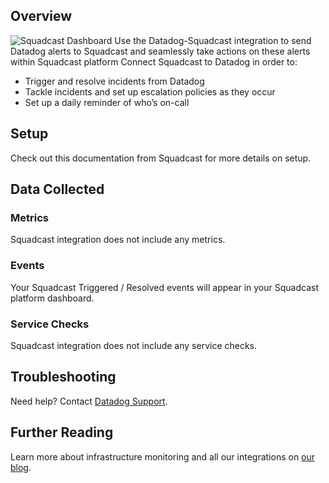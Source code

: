 ## Overview

![Squadcast Dashboard](/assets/images/dashboard.png)
Use the Datadog-Squadcast integration to send Datadog alerts to Squadcast and seamlessly take actions on these alerts within Squadcast platform
Connect Squadcast to Datadog in order to:
- Trigger and resolve incidents from Datadog
- Tackle incidents and set up escalation policies as they occur
- Set up a daily reminder of who’s on-call

## Setup

Check out this documentation from Squadcast for more details on setup.

## Data Collected
### Metrics

Squadcast integration does not include any metrics.

### Events

Your Squadcast Triggered / Resolved events will appear in your Squadcast platform dashboard.

### Service Checks

Squadcast integration does not include any service checks.

## Troubleshooting
Need help? Contact [Datadog Support][4].

## Further Reading

Learn more about infrastructure monitoring and all our integrations on [our blog](https://www.datadoghq.com/blog/).

[1]: https://raw.githubusercontent.com/DataDog/IntegrationTemplate/master/integration/assets/images/snapshot.png
[2]: https://github.com/DataDog/IntegrationTemplate/blob/master/integration/metadata.csv
[3]: https://docs.datadoghq.com/graphing/event_stream/
[4]: http://docs.datadoghq.com/help/
